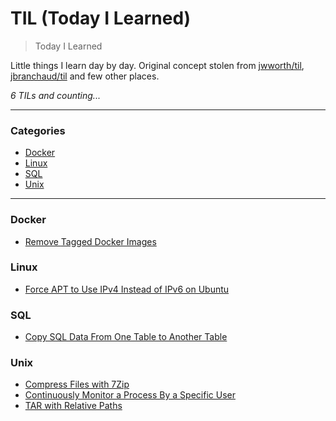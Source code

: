 # TIL (Today I Learned)

> Today I Learned

Little things I learn day by day. Original concept stolen from [jwworth/til](https://github.com/jwworth/til), [jbranchaud/til](https://github.com/jbranchaud/til) and few other places.

_6 TILs and counting..._

---

### Categories

* [Docker](#docker)
* [Linux](#linux)
* [SQL](#sql)
* [Unix](#unix)

---

### Docker

- [Remove <none> Tagged Docker Images](docker/remove-none-tagged-docker-images.md)

### Linux

- [Force APT to Use IPv4 Instead of IPv6 on Ubuntu](linux/force-apt-to-use-ipv4-instead-of-ipv6-on-ubuntu.md)

### SQL

- [Copy SQL Data From One Table to Another Table](sql/copy-sql-data-from-one-table-to-another-table.md)

### Unix

- [Compress Files with 7Zip](unix/compress-files-with-7zip.md)
- [Continuously Monitor a Process By a Specific User](unix/continuously-monitor-a-process-by-a-specific-user.md)
- [TAR with Relative Paths](unix/tar-with-relative-paths.md)
